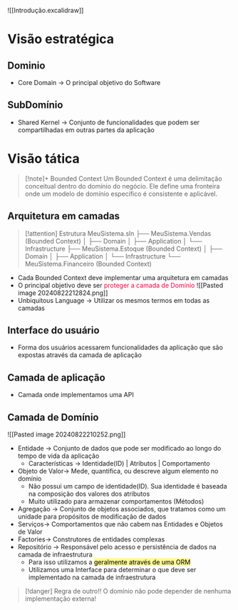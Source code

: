 ![[Introdução.excalidraw]]

# Visão estratégica

## Dominio
- Core Domain -> O principal objetivo do Software


## SubDomínio
- Shared Kernel -> Conjunto de funcionalidades que podem ser compartilhadas em outras partes da aplicação


# Visão tática
> [!note]+ Bounded Context
> Um Bounded Context é uma delimitação conceitual dentro do domínio do negócio. Ele define uma fronteira onde um modelo de domínio específico é consistente e aplicável.

## Arquitetura em camadas
> [!attention] Estrutura
> MeuSistema.sln
├── MeuSistema.Vendas (Bounded Context)
│   ├── Domain
│   ├── Application
│   └── Infrastructure
├── MeuSistema.Estoque (Bounded Context)
│   ├── Domain
│   ├── Application
│   └── Infrastructure
└── MeuSistema.Financeiro (Bounded Context)
- Cada Bounded Context deve implementar uma arquitetura em camadas
- O principal objetivo deve ser <span style="color:rgb(254, 0, 65)">proteger a camada de Domínio</span>
![[Pasted image 20240822212824.png]]
- Unbiquitous Language -> Utilizar os mesmos termos em todas as camadas
## Interface do usuário
- Forma dos usuários acessarem funcionalidades da aplicação que são expostas através da camada de aplicação

## Camada de aplicação
-  Camada onde implementamos uma API
## Camada de Domínio
![[Pasted image 20240822210252.png]]
- Entidade -> Conjunto de dados que pode ser modificado ao longo do tempo de vida da aplicação
	- Características -> Identidade(ID) | Atributos | Comportamento
- Objeto de Valor-> Mede, quantifica, ou descreve algum elemento no domínio  
	- Não possui um campo de identidade(ID). Sua identidade é baseada na composição dos valores dos atributos
	- Muito utilizado para armazenar comportamentos (Métodos)
-  Agregação -> Conjunto de objetos associados, que tratamos como um unidade para propósitos de modificação de dados
- Serviços-> Comportamentos que não cabem nas Entidades e Objetos de Valor
- Factories-> Construtores de entidades complexas
- Repositório -> Responsável pelo acesso e persistência de dados na camada de infraestrutura
	- Para isso utilizamos a <mark style="background-color: #fff88f; color: black">geralmente através de uma ORM</mark> 
	-  Utilizamos uma Interface para determinar o que deve ser implementado na camada de infraestrutura

> [!danger] Regra de outro!!
> O domínio não pode depender de nenhuma implementação externa!



 